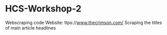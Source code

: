 # HCS-Workshop-2

Webscraping code
Website: ttps://www.thecrimson.com/
Scraping the titles of main article headlines